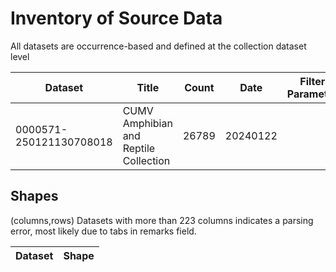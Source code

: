 # Inventory of Source Data
All datasets are occurrence-based and defined at the collection dataset level

| Dataset                 | Title                                 | Count     | Date     | Filter Parameter | Filter Value | DOI                                |
| ----------------------- | ------------------------------------- |-----------| -------- |------------------|--------------|------------------------------------|
| 0000571-250121130708018 | CUMV Amphibian and Reptile Collection  | 26789     | 20240122 |                  |              | https://doi.org/10.15468/dl.82s5sq | 

## Shapes
(columns,rows)
Datasets with more than 223 columns indicates a parsing error, most likely due to tabs in remarks field.

| Dataset                 | Shape |
|-------------------------| -- |

